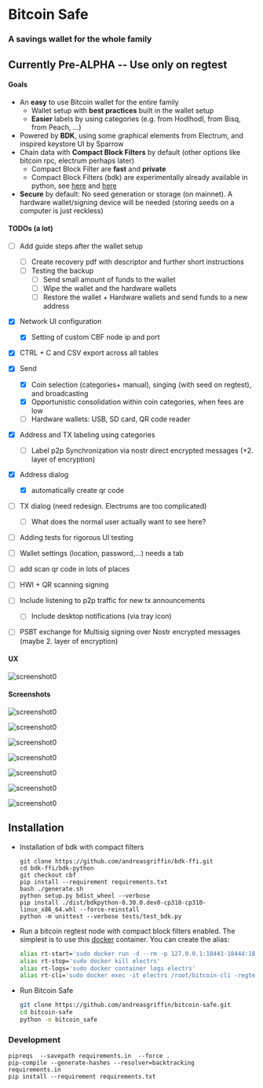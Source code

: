# Bitcoin Safe

### A savings wallet for the whole family

## Currently Pre-ALPHA -- Use only on regtest 

#### Goals

- An **easy** to use Bitcoin wallet for the entire family
  - Wallet setup with **best practices** built in the wallet setup
  - **Easier** labels by using categories (e.g.  from Hodlhodl, from Bisq, from Peach, ...)
- Powered by **BDK**, using some graphical elements from Electrum, and inspired keystore UI  by Sparrow
- Chain data with **Compact Block Filters** by default (other options like bitcoin rpc, electrum perhaps later)
  * Compact Block Filter are **fast** and **private**
  * Compact Block Filters (bdk) are experimentally already available in python, see [here](https://github.com/bitcoindevkit/bdk-ffi/pull/207#issuecomment-1507486619) and [here](https://github.com/thunderbiscuit/bdk-ffi/pull/6)
- **Secure** by default: No seed generation or storage (on mainnet). A hardware wallet/signing device will be needed (storing seeds on a computer is just reckless)

#### TODOs (a lot)

- [ ] Add guide steps after the wallet setup
  - [ ] Create recovery pdf with descriptor and further short instructions 
  - [ ] Testing the backup
    - [ ] Send small amount of funds to the wallet
    - [ ] Wipe the wallet and the hardware wallets
    - [ ] Restore the wallet + Hardware wallets and send funds to a new address
- [x] Network UI configuration 
  - [x] Setting of custom CBF node ip and port
- [x] CTRL + C  and CSV export across all tables
- [x] Send
  - [x] Coin selection (categories+ manual), singing (with seed on regtest), and broadcasting 
  - [x] Opportunistic consolidation within coin categories, when fees are low
  - [ ] Hardware wallets: USB, SD card, QR code reader
- [x] Address and TX labeling using categories
  - [ ] Label p2p Synchronization via nostr direct encrypted messages (+2. layer of encryption)
- [x] Address dialog
  - [x] automatically create qr code
- [ ] TX dialog (need redesign. Electrums are too complicated)
  - [ ] What does the normal user actually want to see here?
- [ ] Adding tests for rigorous UI testing
- [ ] Wallet settings  (location, password,...) needs a tab
- [ ] add scan qr code in lots of places
- [ ] HWI + QR scanning signing
- [ ] Include listening to p2p traffic for new tx announcements
  - [ ] Include desktop notifications (via tray icon)
- [ ] PSBT exchange for Multisig signing over Nostr encrypted messages (maybe 2. layer of encryption)


#### UX

![screenshot0](docs/gif-addresses.gif)

#### Screenshots

![screenshot0](docs/screenshot0.png)

![screenshot0](docs/screenshot-single.png)

![screenshot0](docs/screenshot-multi.png)

![screenshot0](docs/screenshot-details.png)

![screenshot0](docs/screenshot-addresses.png)

![screenshot0](docs/screenshot-send.png)

![screenshot0](docs/screenshot-tx.png)

## Installation

 * Installation of bdk with compact filters

   ```shell
   git clone https://github.com/andreasgriffin/bdk-ffi.git
   cd bdk-ffi/bdk-python
   git checkout cbf
   pip install --requirement requirements.txt
   bash ./generate.sh
   python setup.py bdist_wheel --verbose
   pip install ./dist/bdkpython-0.30.0.dev0-cp310-cp310-linux_x86_64.whl --force-reinstall
   python -m unittest --verbose tests/test_bdk.py
   ```

 * Run a bitcoin regtest node with compact block filters enabled. The simplest is to use this [docker](https://github.com/BitcoinDevelopersAcademy/bit-container#2-create-regtest-aliases-to-start-stop-view-logs-and-send-cli-commands-to-container) container. You can create the alias:

   ```sh
   alias rt-start='sudo docker run -d --rm -p 127.0.0.1:18443-18444:18443-18444/tcp -p 127.0.0.1:60401:60401/tcp --name electrs bitcoindevkit/electrs'
   alias rt-stop='sudo docker kill electrs'
   alias rt-logs='sudo docker container logs electrs'
   alias rt-cli='sudo docker exec -it electrs /root/bitcoin-cli -regtest   $@'
   ```

 * Run Bitcoin Safe

   ```sh
   git clone https://github.com/andreasgriffin/bitcoin-safe.git
   cd bitcoin-safe
   python -m bitcoin_safe
   ```



### Development

```shell
pipreqs  --savepath requirements.in  --force .
pip-compile --generate-hashes --resolver=backtracking   requirements.in
pip install --requirement requirements.txt 
```

